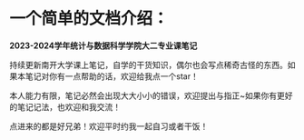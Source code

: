 # 一个简单的文档介绍：
**2023-2024学年统计与数据科学学院大二专业课笔记**

持续更新南开大学课上笔记，自学的干货知识，偶尔也会写点稀奇古怪的东西。如果本笔记对你有一点帮助的话，欢迎给我点一个star！

本人能力有限，笔记必然会出现大大小小的错误，欢迎提出与指正~如果你有更好的笔记记法，也欢迎和我交流！

点进来的都是好兄弟！欢迎平时约我一起自习或者干饭！

